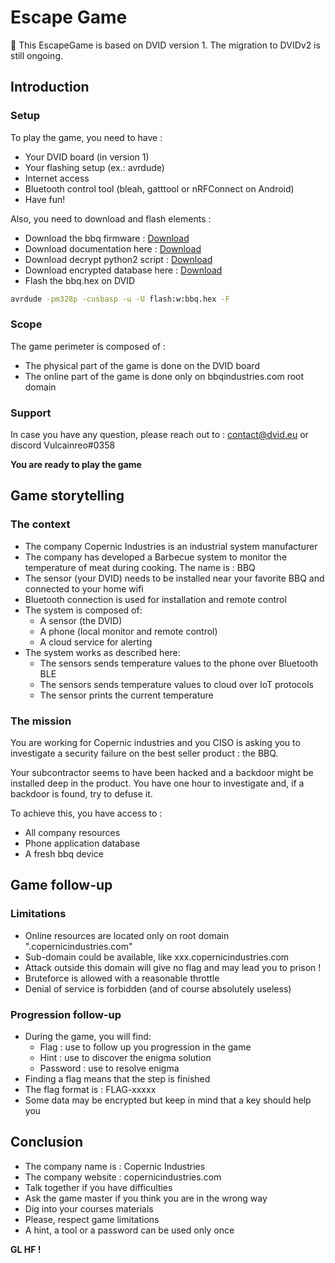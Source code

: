 # Escape Game

🚨 This EscapeGame is based on DVID version 1. The migration to DVIDv2 is still ongoing.

## Introduction
### Setup
To play the game, you need to have :

  * Your DVID board (in version 1)
  * Your flashing setup (ex.: avrdude)
  * Internet access
  * Bluetooth control tool (bleah, gatttool or nRFConnect on Android)
  * Have fun!

Also, you need to download and flash elements :
  * Download the bbq firmware : [Download](bbq.hex)
  * Download documentation here : [Download](bbq_datasheet.pdf)
  * Download decrypt python2 script : [Download](decrypt.py)
  * Download encrypted database here : [Download](database.db.enc)
  * Flash the bbq.hex on DVID

  ```bash
  avrdude -pm328p -cusbasp -u -U flash:w:bbq.hex -F
  ```

### Scope
The game perimeter is composed of :

  * The physical part of the game is done on the DVID board
  * The online part of the game is done only on bbqindustries.com root domain


### Support
In case you have any question, please reach out to : contact@dvid.eu or discord Vulcainreo#0358


**You are ready to play the game**

## Game storytelling
### The context

* The company Copernic Industries is an industrial system manufacturer
* The company has developed a Barbecue system to monitor the temperature of meat during cooking. The name is : BBQ
* The sensor (your DVID) needs to be installed near your favorite BBQ and connected to your home wifi
* Bluetooth connection is used for installation and remote control
* The system is composed of:
    * A sensor (the DVID)
    * A phone (local monitor and remote control)
    * A cloud service for alerting
*  The system works as described here:
    * The sensors sends temperature values to the phone over Bluetooth BLE
    * The sensors sends temperature values to cloud over IoT protocols
    * The sensor prints the current temperature

### The mission
You are working for Copernic industries and you CISO is asking you to investigate a security failure on the best seller product : the BBQ.

Your subcontractor seems to have been hacked and a backdoor might be installed deep in the product.
You have one hour to investigate and, if a backdoor is found, try to defuse it.

To achieve this, you have access to :

* All company resources
* Phone application database
* A fresh bbq device


## Game follow-up
### Limitations
* Online resources are located only on root domain ".copernicindustries.com"
* Sub-domain could be available, like xxx.copernicindustries.com
* Attack outside this domain will give no flag and may lead you to prison !
* Bruteforce is allowed with a reasonable throttle
* Denial of service is forbidden (and of course absolutely useless)

### Progression follow-up
* During the game, you will find:
    * Flag : use to follow up you progression in the game
    * Hint : use to discover the enigma solution
    * Password : use to resolve enigma
* Finding a flag means that the step is finished
* The flag format is : FLAG-xxxxx
* Some data may be encrypted but keep in mind that a key should help you


## Conclusion
* The company name is : Copernic Industries
* The company website : copernicindustries.com
* Talk together if you have difficulties
* Ask the game master if you think you are in the wrong way
* Dig into your courses materials
* Please, respect game limitations
* A hint, a tool or a password can be used only once

**GL HF !**
